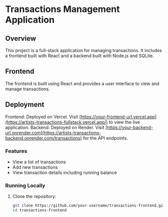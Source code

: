 # Transactions Management Application

## Overview

This project is a full-stack application for managing transactions. It includes a frontend built with React and a backend built with Node.js and SQLite. 

## Frontend

The frontend is built using React and provides a user interface to view and manage transactions. 

## Deployment

Frontend: Deployed on Vercel. Visit [https://your-frontend-url.vercel.app](https://artists-transactions-fullstack.vercel.app/) to view the live application.
Backend: Deployed on Render. Visit [https://your-backend-url.onrender.com](https://artists-transactions-backend.onrender.com/transactions) for the API endpoints.

### Features
- View a list of transactions
- Add new transactions
- View transaction details including running balance

### Running Locally

1. Clone the repository:
   ```bash
   git clone https://github.com/your-username/transactions-frontend.git
   cd transactions-frontend
